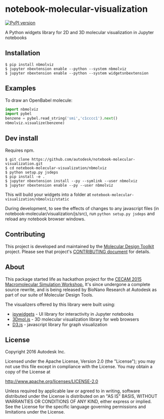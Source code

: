notebook-molecular-visualization
===============================
[![PyPI version](https://badge.fury.io/py/nbmolviz.svg)](https://badge.fury.io/py/nbmolviz)

A Python widgets library for 2D and 3D molecular visualization in Jupyter notebooks

## Installation

    $ pip install nbmolviz
    $ jupyter nbextension enable --python --system nbmolviz
    $ jupyter nbextension enable --python --system widgetsnbextension



## Examples

To draw an OpenBabel molecule:
```python
import nbmolviz
import pybel
benzene = pybel.read_string('smi','c1cccc1').next()
nbmolviz.visualize(benzene)
```



## Dev install
Requires npm.

    $ git clone https://github.com/autodesk/notebook-molecular-visualization.git
    $ cd notebook-molecular-visualization/nbmolviz
    $ python setup.py jsdeps
    $ pip install -e .
    $ jupyter nbextension install --py --symlink --user nbmolviz
    $ jupyter nbextension enable --py --user nbmolviz
    
This will build your widgets into a folder at `notebook-molecular-visualization/nbmolviz/static`

During development, to see the effects of changes to any javascript files (in notebook-molecular/visualization/js/src), run `python setup.py jsdeps` and reload any notebook browser windows.


## Contributing

This project is developed and maintained by the [Molecular Design Toolkit](https://github.com/autodesk/molecular-design-toolkit) project. Please see that project's [CONTRIBUTING document](https://github.com/autodesk/molecular-design-toolkit/CONTRIBUTING.md) for details.


## About
This package started life as hackathon project for the <a href="http://www.cecam.org/workshop-1214.html">CECAM 2015 Macromolecular Simulation Workshop.</a> It's since undergone a complete source rewrite, and is being released by BioNano Research at Autodesk as part of our suite of Molecular Design Tools.

The visualizers offered by this library were built using:
  - <a href="https://github.com/jupyter/ipywidgets">ipywidgets</a> - UI library for interactivity in Jupyter notebooks
  - <a href="http://3dmol.csb.pitt.edu/doc/index.html">3Dmol.js</a> - 3D molecular visualization library for web browsers
  - <a href="http://d3js.org/">D3.js</a> - javascript library for graph visualization



## License

Copyright 2016 Autodesk Inc.

Licensed under the Apache License, Version 2.0 (the "License"); you may not use this file except in compliance with the License. You may obtain a copy of the License at

http://www.apache.org/licenses/LICENSE-2.0

Unless required by applicable law or agreed to in writing, software distributed under the License is distributed on an "AS IS" BASIS, WITHOUT WARRANTIES OR CONDITIONS OF ANY KIND, either express or implied. See the License for the specific language governing permissions and limitations under the License.
